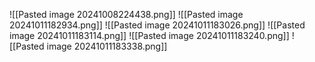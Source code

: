 
![[Pasted image 20241008224438.png]]
![[Pasted image 20241011182934.png]]
![[Pasted image 20241011183026.png]]
![[Pasted image 20241011183114.png]]
![[Pasted image 20241011183240.png]]
![[Pasted image 20241011183338.png]]
